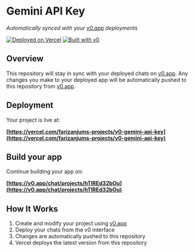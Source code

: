 # Gemini API Key

*Automatically synced with your [v0.app](https://v0.app) deployments*

[![Deployed on Vercel](https://img.shields.io/badge/Deployed%20on-Vercel-black?style=for-the-badge&logo=vercel)](https://vercel.com/farizanjums-projects/v0-gemini-api-key)
[![Built with v0](https://img.shields.io/badge/Built%20with-v0.app-black?style=for-the-badge)](https://v0.app/chat/projects/hTlREd32bOu)

## Overview

This repository will stay in sync with your deployed chats on [v0.app](https://v0.app).
Any changes you make to your deployed app will be automatically pushed to this repository from [v0.app](https://v0.app).

## Deployment

Your project is live at:

**[https://vercel.com/farizanjums-projects/v0-gemini-api-key](https://vercel.com/farizanjums-projects/v0-gemini-api-key)**

## Build your app

Continue building your app on:

**[https://v0.app/chat/projects/hTlREd32bOu](https://v0.app/chat/projects/hTlREd32bOu)**

## How It Works

1. Create and modify your project using [v0.app](https://v0.app)
2. Deploy your chats from the v0 interface
3. Changes are automatically pushed to this repository
4. Vercel deploys the latest version from this repository